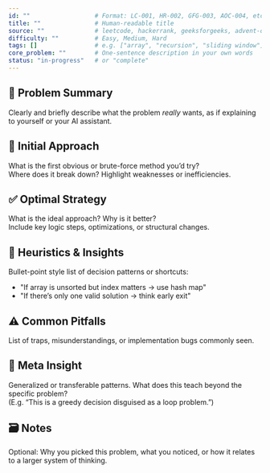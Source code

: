 ```yaml
---
id: ""                  # Format: LC-001, HR-002, GFG-003, AOC-004, etc.
title: ""               # Human-readable title
source: ""              # leetcode, hackerrank, geeksforgeeks, advent-of-code
difficulty: ""          # Easy, Medium, Hard
tags: []                # e.g. ["array", "recursion", "sliding window"]
core_problem: ""        # One-sentence description in your own words
status: "in-progress"   # or "complete"
---
```


## 🧩 Problem Summary 

Clearly and briefly describe what the problem *really* wants, as if explaining to yourself or your AI assistant.

## 🚧 Initial Approach

What is the first obvious or brute-force method you’d try?  
Where does it break down? Highlight weaknesses or inefficiencies.

## ✅ Optimal Strategy

What is the ideal approach? Why is it better?  
Include key logic steps, optimizations, or structural changes.

## 🧠 Heuristics & Insights

Bullet-point style list of decision patterns or shortcuts:
- "If array is unsorted but index matters → use hash map"
- "If there’s only one valid solution → think early exit"

## ⚠️ Common Pitfalls

List of traps, misunderstandings, or implementation bugs commonly seen.

## 🧭 Meta Insight

Generalized or transferable patterns. What does this teach beyond the specific problem?  
(E.g. “This is a greedy decision disguised as a loop problem.”)

## 🗃️ Notes

Optional: Why you picked this problem, what you noticed, or how it relates to a larger system of thinking.
